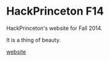 HackPrinceton F14
==================

HackPrinceton's website for Fall 2014.

It is a thing of beauty.

[website](http://hackprinceton.com/)
